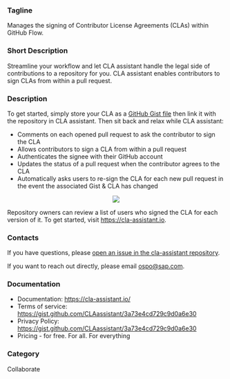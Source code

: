 ### Tagline
Manages the signing of Contributor License Agreements (CLAs) within GitHub Flow.

### Short Description
Streamline your workflow and let CLA assistant handle the legal side of contributions to a repository for you. CLA assistant enables contributors to sign CLAs from within a pull request.

### Description
To get started, simply store your CLA as a [GitHub Gist file](https://gist.github.com/) then link it with the repository in CLA assistant. Then sit back and relax while CLA assistant:

- Comments on each opened pull request to ask the contributor to sign the CLA
- Allows contributors to sign a CLA from within a pull request
- Authenticates the signee with their GitHub account
- Updates the status of a pull request when the contributor agrees to the CLA
- Automatically asks users to re-sign the CLA for each new pull request in the event the associated Gist & CLA has changed

<p align="center">
<img src="https://raw.githubusercontent.com/cla-assistant/cla-assistant/master/src/client/assets/images/preview.gif" />
</p>

Repository owners can review a list of users who signed the CLA for each version of it. To get started, visit https://cla-assistant.io.

### Contacts
If you have questions, please [open an issue in the cla-assistant repository](https://github.com/chaance/cla-assistant/issues/new).

If you want to reach out directly, please email [ospo@sap.com](mailto:ospo@sap.com).

### Documentation
- Documentation: https://cla-assistant.io/
- Terms of service: https://gist.github.com/CLAassistant/3a73e4cd729c9d0a6e30
- Privacy Policy: https://gist.github.com/CLAassistant/3a73e4cd729c9d0a6e30
- Pricing - for free. For all. For everything

### Category
Collaborate
